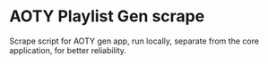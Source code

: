# AOTY Playlist Gen scrape

Scrape script for AOTY gen app, run locally, separate from the core application, for better reliability.
